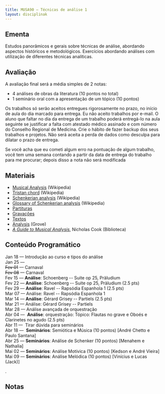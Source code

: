 ```yaml
---
title: MUSA90 – Técnicas de análise 1
layout: disciplinak
---
```


## Ementa

Estudos panorâmicos e gerais sobre técnicas de análise, abordando aspectos históricos e metodológicos. Exercícios abordando análises com utilização de diferentes técnicas analíticas.

## Avaliação

A avaliação final será a média simples de 2 notas:

  * 4 análises de obras da literatura (10 pontos no total)
  * 1 seminário oral com a apresentação de um tópico (10 pontos)

Os trabalhos só serão aceitos entregues rigorosamente no prazo, no início de aula do dia marcado para entrega. Eu não aceito trabalhos por e-mail. O aluno que faltar no dia da entrega de um trabalho poderá entregá-lo na aula seguinte se justificar a falta com atestado médico assinado e com número do Conselho Regional de Medicina. Crie o hábito de fazer backup dos seus trabalhos e projetos. Não será aceita a perda de dados como desculpa para dilatar o prazo de entrega.
  
Se você acha que eu cometi algum erro na pontuação de algum trabalho, você tem uma semana contando a partir da data de entrega do trabalho para me procurar; depois disso a nota não será modificada

## Materiais

  * [Musical Analysis](https://en.wikipedia.org/wiki/Musical_analysis) (Wikipedia)
  * [Tristan chord](https://en.wikipedia.org/wiki/Tristan_chord) (Wikipedia)
  * [Schenkerian analysis](https://en.wikipedia.org/wiki/Schenkerian_analysis) (Wikipedia)
  * [Glossary of Schenkerian analysis](https://en.wikipedia.org/wiki/Glossary_of_Schenkerian_analysis) (Wikipedia)
  * [Partituras](http://genosmus.com/aulas/Tecnicas%20de%20Analise%20Partituras.zip)
  * [Gravações](http://genosmus.com/aulas/Tecnicas%20de%20Analise%20Audio.zip)
  * [Textos](http://genosmus.com/aulas/Tecnicas%20de%20Analise%20Textos.zip)
  * [Analysis](http://genosmus.com/aulas/Analysis%20Grove.pdf) (Grove)
  * _[A Guide to Musical Analysis](http://genosmus.com/aulas/Nicholas-Cook-a-Guide-to-Musical-Analysis.pdf)_, Nicholas Cook (Biblioteca)

## Conteúdo Programático

<div>
  Jan 18 &#8212; Introdução ao curso e tipos do análise
</div>

<div>
  Jan 25 &#8212;
</div>

<div>
  <del>Fev 01</del> &#8212; Carnaval
</div>

<div>
  <del>Fev 08</del> &#8212; Carnaval
</div>

<div>
  <div>
    Fev 15 &#8212; <strong>Análise</strong>: Schoenberg -- Suite op 25, Präludium
  </div>
  
  <div>
    Fev 22 &#8212; <strong>Análise</strong>: Schoenberg -- Suite op 25, Präludium (2.5 pts)
  </div>
  
  <div>
    Fev 29 &#8212; <strong>Análise</strong>: Ravel -- Rapsódia Espanhola 1 (2.5 pts)
  </div>
  
  <div>
    Mar 07 &#8212; Análise: Ravel -- Rapsódia Espanhola 1
  </div>
  
  <div>
    Mar 14 &#8212; <strong>Análise</strong>: Gérard Grisey -- Partiels (2.5 pts)
  </div>
  
  <div>
    Mar 21 &#8212; Análise: Gérard Grisey -- Partiels
  </div>
  
  <div>
    Mar 28 &#8212; Análise avançada de orquestração
  </div>
  
  <div>
    Abr 04 &#8212;  <strong>Análise</strong>: orquestração: Tópico: Flautas no grave e Oboés e Clarinetes no agudo (2.5 pts)
  </div>
  
  <div>
    Abr 11 &#8212;  Tirar dúvida para seminários
  </div>
  
  <div>
    Abr 18 &#8212;  <strong>Seminários</strong>: Semiótica e Música (10 pontos) [André Chetto e Paulo Santana]
  </div>
  
  <div>
    Abr 25 &#8212; <strong>Seminários</strong>: Análise de Schenker (10 pontos) [Menahem e Nathalia]
  </div>
  
  <div>
    Mai 02 &#8212; <strong>Seminários</strong>: Análise Motívica (10 pontos) [Kedson e André Vieira]
  </div>
  
  <div>
    Mai 09 &#8212; <strong>Seminários</strong>: Análise Melódica (10 pontos) [Vinícius e Lucas (Jack)]
  </div>
  
  <p>
    .
  </p>
</div>

## Notas